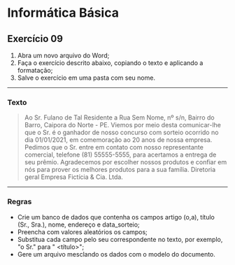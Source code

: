# Informática Básica

## Exercício 09

1. Abra um novo arquivo do Word;
2. Faça o exercício descrito abaixo, copiando o texto e aplicando a formatação;
3. Salve o exercício em uma pasta com seu nome.

---
### Texto

> Ao Sr. Fulano de Tal
> Residente a Rua Sem Nome, nº s/n, Bairro do Barro, Caipora do Norte - PE.
> Viemos por meio desta comunicar-lhe que o Sr. é o ganhador de nosso concurso com sorteio ocorrido no dia 01/01/2021, em comemoração ao 20 anos de nossa empresa.
> Pedimos que o Sr. entre em contato com nosso representante comercial, telefone (81) 55555-5555, para acertamos a entrega de seu prêmio.
> Agradecemos por escolher nossos produtos e confiar em nós para prover os melhores produtos para a sua família.
> Diretoria geral
> Empresa Fictícia & Cia. Ltda.


---
### Regras

* Crie um banco de dados que contenha os campos artigo (o,a), título (Sr., Sra.), nome, endereço e data_sorteio;
* Preencha com valores aleatórios os campos;
* Substitua cada campo pelo seu correspondente no texto, por exemplo, "o Sr." para "<artigo> <título>";
* Gere um arquivo mesclando os dados com o modelo do documento.
